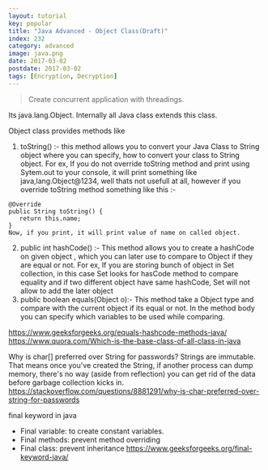 ```yaml
---
layout: tutorial
key: popular
title: "Java Advanced - Object Class(Draft)"
index: 232
category: advanced
image: java.png
date: 2017-03-02
postdate: 2017-03-02
tags: [Encryption, Decryption]
---
```


> Create concurrent application with threadings.

Its java.lang.Object. Internally all Java class extends this class.

Object class provides methods like

1. toString() :- this method allows you to convert your Java Class to String object where you can specify, how to convert your class to String object. For ex, If you do not override toString method and print using Sytem.out to your console, it will print something like java,lang.Object@1234, well thats not usefull at all, however if you override toString method something like this :-
```
@Override
public String toString() {
   return this.name;
}
Now, if you print, it will print value of name on called object.
```
2. public int hashCode() :- This method allows you to create a hashCode on given object , which you can later use to compare to Object if they are equal or not. For ex, If you are storing bunch of object in Set collection, in this case Set looks for hasCode method to compare equality and if two different object have same hashCode, Set will not allow to add the later object
3. public boolean equals(Object o):- This method take a Object type and compare with the current object if its equal or not. In the method body you can specify which variables to be used while comparing.


https://www.geeksforgeeks.org/equals-hashcode-methods-java/
https://www.quora.com/Which-is-the-base-class-of-all-class-in-java


Why is char[] preferred over String for passwords?
Strings are immutable. That means once you've created the String, if another process can dump memory, there's no way (aside from reflection) you can get rid of the data before garbage collection kicks in.
https://stackoverflow.com/questions/8881291/why-is-char-preferred-over-string-for-passwords


final keyword in java
* Final variable: to create constant variables.
* Final methods: prevent method overriding
* Final class: prevent inheritance
https://www.geeksforgeeks.org/final-keyword-java/
